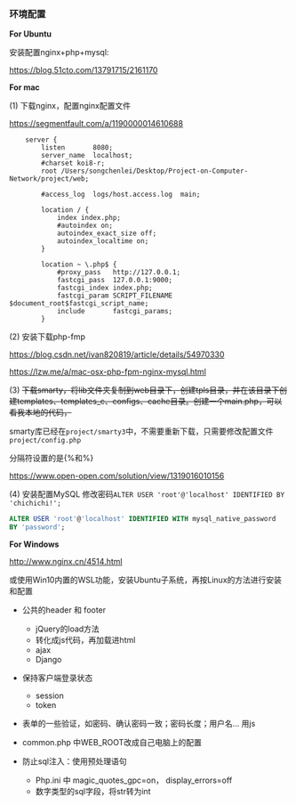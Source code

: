 ### 环境配置

**For Ubuntu**

安装配置nginx+php+mysql:

   https://blog.51cto.com/13791715/2161170

**For mac**

(1) 下载nginx，配置nginx配置文件

   https://segmentfault.com/a/1190000014610688

   ```
       server {
           listen       8080;
           server_name  localhost;
           #charset koi8-r;
           root /Users/songchenlei/Desktop/Project-on-Computer-Network/project/web;
   
           #access_log  logs/host.access.log  main;
   
           location / {
               index index.php;
               #autoindex on;
               autoindex_exact_size off;
               autoindex_localtime on;
           }
   
           location ~ \.php$ {
               #proxy_pass   http://127.0.0.1;
               fastcgi_pass  127.0.0.1:9000;
               fastcgi_index index.php;
               fastcgi_param SCRIPT_FILENAME $document_root$fastcgi_script_name;
               include       fastcgi_params;
           }
   ```

(2) 安装下载php-fmp

   https://blog.csdn.net/ivan820819/article/details/54970330

   https://lzw.me/a/mac-osx-php-fpm-nginx-mysql.html

(3) ~~下载smarty，将lib文件夹复制到web目录下，创建tpls目录，并在该目录下创建templates、templates_c、configs、cache目录。创建一个main.php，可以看我本地的代码，~~
    
   smarty库已经在`project/smarty3`中，不需要重新下载，只需要修改配置文件`project/config.php`

   分隔符设置的是{%和%}

   https://www.open-open.com/solution/view/1319016010156

(4) 安装配置MySQL 修改密码`ALTER USER 'root'@'localhost' IDENTIFIED BY 'chichichi!';`

   ```sql
   ALTER USER 'root'@'localhost' IDENTIFIED WITH mysql_native_password
   BY 'password';  
   ```

**For Windows**

http://www.nginx.cn/4514.html

或使用Win10内置的WSL功能，安装Ubuntu子系统，再按Linux的方法进行安装和配置


 

+ 公共的header 和 footer
  + jQuery的load方法
  + 转化成js代码，再加载进html
  + ajax
  + Django

+ 保持客户端登录状态
  + session
  + token
+ 表单的一些验证，如密码、确认密码一致；密码长度；用户名… 用js
+ common.php 中WEB_ROOT改成自己电脑上的配置
+ 防止sql注入：使用预处理语句
  + Php.ini 中 magic_quotes_gpc=on， display_errors=off
  + 数字类型的sql字段，将str转为int

